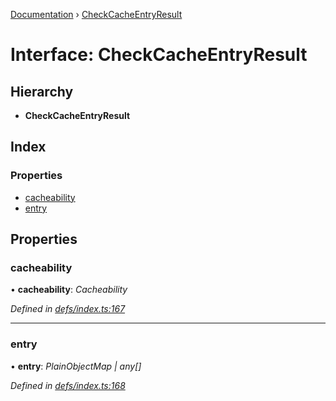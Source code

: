[Documentation](../README.md) › [CheckCacheEntryResult](checkcacheentryresult.md)

# Interface: CheckCacheEntryResult

## Hierarchy

* **CheckCacheEntryResult**

## Index

### Properties

* [cacheability](checkcacheentryresult.md#cacheability)
* [entry](checkcacheentryresult.md#entry)

## Properties

###  cacheability

• **cacheability**: *Cacheability*

*Defined in [defs/index.ts:167](https://github.com/badbatch/graphql-box/blob/1d38e3b/packages/cache-manager/src/defs/index.ts#L167)*

___

###  entry

• **entry**: *PlainObjectMap | any[]*

*Defined in [defs/index.ts:168](https://github.com/badbatch/graphql-box/blob/1d38e3b/packages/cache-manager/src/defs/index.ts#L168)*
